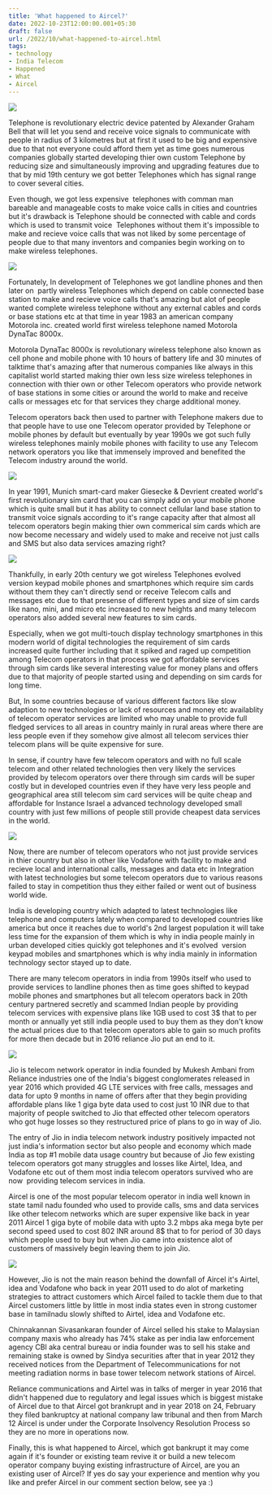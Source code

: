 ```yaml
---
title: 'What happened to Aircel?'
date: 2022-10-23T12:00:00.001+05:30
draft: false
url: /2022/10/what-happened-to-aircel.html
tags: 
- technology
- India Telecom
- Happened
- What
- Aircel
---
```


 [![](https://lh3.googleusercontent.com/-9xdgY9Lof48/Y1Yw4GG94EI/AAAAAAAAOY8/C_gFMLwN7z03N49Gm38bw3fXwJ2PGj8TgCNcBGAsYHQ/s1600/1666592988860331-0.png)](https://lh3.googleusercontent.com/-9xdgY9Lof48/Y1Yw4GG94EI/AAAAAAAAOY8/C_gFMLwN7z03N49Gm38bw3fXwJ2PGj8TgCNcBGAsYHQ/s1600/1666592988860331-0.png) 

  

Telephone is revolutionary electric device patented by Alexander Graham Bell that will let you send and receive voice signals to communicate with people in radius of 3 kilometres but at first it used to be big and expensive due to that not everyone could afford them yet as time goes numerous companies globally started developing thier own custom Telephone by reducing size and simultaneously improving and upgrading features due to that by mid 19th century we got better Telephones which has signal range to cover several cities.

  

Even though, we got less expensive  telephones with comman man bareable and manageable costs to make voice calls in cities and countries but it's drawback is Telephone should be connected with cable and cords which is used to transmit voice  Telephones without them it's impossible to make and recieve voice calls that was not liked by some percentage of people due to that many inventors and companies begin working on to make wireless telephones.

  

 [![](https://lh3.googleusercontent.com/-mDqLPw9NjyE/Y196hPo33WI/AAAAAAAAOh0/nMwEPAJzx1UgqBQJlHPXGXAr_MMWIkd3gCNcBGAsYHQ/s1600/1667201666276874-0.png)](https://lh3.googleusercontent.com/-mDqLPw9NjyE/Y196hPo33WI/AAAAAAAAOh0/nMwEPAJzx1UgqBQJlHPXGXAr_MMWIkd3gCNcBGAsYHQ/s1600/1667201666276874-0.png) 

  

Fortunately, In development of Telephones we got landline phones and then later on  partly wireless Telephones which depend on cable connected base station to make and recieve voice calls that's amazing but alot of people wanted complete wireless telephone without any external cables and cords or base stations etc at that time in year 1983 an american company Motorola inc. created world first wireless telephone named Motorola DynaTac 8000x.

  

Motorola DynaTac 8000x is revolutionary wireless telephone also known as cell phone and mobile phone with 10 hours of battery life and 30 minutes of talktime that's amazing after that numerous companies like always in this capitalist world started making thier own less size wireless telephones in connection with thier own or other Telecom operators who provide network of base stations in some cities or around the world to make and receive calls or messages etc for that services they charge additional money.

  

Telecom operators back then used to partner with Telephone makers due to that people have to use one Telecom operator provided by Telephone or mobile phones by default but eventually by year 1990s we got such fully wireless telephones mainly mobile phones with facility to use any Telecom network operators you like that immensely improved and benefited the  Telecom industry around the world.

  

 [![](https://lh3.googleusercontent.com/--VYVsoQWPqI/Y196gdqx3OI/AAAAAAAAOhw/iG9ip8-qFUEzDTzWeV2o_o_T13rOFKpQwCNcBGAsYHQ/s1600/1667201662815574-1.png)](https://lh3.googleusercontent.com/--VYVsoQWPqI/Y196gdqx3OI/AAAAAAAAOhw/iG9ip8-qFUEzDTzWeV2o_o_T13rOFKpQwCNcBGAsYHQ/s1600/1667201662815574-1.png) 

  

In year 1991, Munich smart-card maker Giesecke & Devrient created world's first revolutionary sim card that you can simply add on your mobile phone which is quite small but it has ability to connect cellular land base station to transmit voice signals according to it's range capacity after that almost all telecom operators begin making thier own commerical sim cards which are now become necessary and widely used to make and receive not just calls and SMS but also data services amazing right?

  

 [![](https://lh3.googleusercontent.com/-NZD8pxFC5LM/Y196ftFk7WI/AAAAAAAAOhs/RHuHp5cjY9AJ7Kstfn-7zhLFpkA38SDDQCNcBGAsYHQ/s1600/1667201659689506-2.png)](https://lh3.googleusercontent.com/-NZD8pxFC5LM/Y196ftFk7WI/AAAAAAAAOhs/RHuHp5cjY9AJ7Kstfn-7zhLFpkA38SDDQCNcBGAsYHQ/s1600/1667201659689506-2.png) 

  

  

Thankfully, in early 20th century we got wireless Telephones evolved version keypad mobile phones and smartphones which require sim cards without them they can't directly send or receive Telecom calls and messages etc due to that presense of different types and size of sim cards like nano, mini, and micro etc increased to new heights and many telecom operators also added several new features to sim cards.

  

Especially, when we got multi-touch display technology smartphones in this modern world of digital technologies the requirement of sim cards increased quite further including that it spiked and raged up competition among Telecom operators in that process we got affordable services through sim cards like several interesting value for money plans and offers due to that majority of people started using and depending on sim cards for long time.

  

But, In some countries because of various different factors like slow adaption to new technologies or lack of resources and money etc availablity of telecom operator services are limited who may unable to provide full fledged services to all areas in country mainly in rural areas where there are less people even if they somehow give almost all telecom services thier telecom plans will be quite expensive for sure.

  

In sense, if country have few telecom operators and with no full scale telecom and other related technologies then very likely the services provided by telecom operators over there through sim cards will be super costly but in developed countries even if they have very less people and geographical area still telecom sim card services will be quite cheap and affordable for Instance Israel a advanced technology developed small country with just few millions of people still provide cheapest data services in the world.

  

 [![](https://lh3.googleusercontent.com/-PYtiAMw1GHA/Y196e-XaCPI/AAAAAAAAOho/k6dX-8GbwoskhoqOcTWo3vNjv8eKAdOkQCNcBGAsYHQ/s1600/1667201656661300-3.png)](https://lh3.googleusercontent.com/-PYtiAMw1GHA/Y196e-XaCPI/AAAAAAAAOho/k6dX-8GbwoskhoqOcTWo3vNjv8eKAdOkQCNcBGAsYHQ/s1600/1667201656661300-3.png) 

  

  

Now, there are number of telecom operators who not just provide services in thier country but also in other like Vodafone with facility to make and recieve local and international calls, messages and data etc in Integration with latest technologies but some telecom operators due to various reasons failed to stay in competition thus they either failed or went out of business world wide.

  

India is developing country which adapted to latest technologies like telephone and computers lately when compared to developed countries like america but once it reaches due to world's 2nd largest population it will take less time for the expansion of them which is why in india people mainly in urban developed cities quickly got telephones and it's evolved  version keypad mobiles and smartphones which is why india mainly in information technology sector stayed up to date.

  

There are many telecom operators in india from 1990s itself who used to provide services to landline phones then as time goes shifted to keypad mobile phones and smartphones but all telecom operators back in 20th century partnered secretly and scammed Indian people by providing telecom services with expensive plans like 1GB used to cost 3$ that to per month or annually yet still india people used to buy them as they don't know the actual prices due to that telecom operators able to gain so much profits for more then decade but in 2016 reliance Jio put an end to it.

  

 [![](https://lh3.googleusercontent.com/-OsaT9L8QIb8/Y196eBgnZnI/AAAAAAAAOhk/oN6jJy0XbzIK1Oiw7KrlnE4wfXqv1ZoWgCNcBGAsYHQ/s1600/1667201653873697-4.png)](https://lh3.googleusercontent.com/-OsaT9L8QIb8/Y196eBgnZnI/AAAAAAAAOhk/oN6jJy0XbzIK1Oiw7KrlnE4wfXqv1ZoWgCNcBGAsYHQ/s1600/1667201653873697-4.png) 

  

  

Jio is telecom network operator in india founded by Mukesh Ambani from Reliance industries one of the India's biggest conglomerates released in year 2016 which provided 4G LTE services with free calls, messages and data for upto 9 months in name of offers after that they begin providing affordable plans like 1 giga byte data used to cost just 10 INR due to that majority of people switched to Jio that effected other telecom operators who got huge losses so they restructured price of plans to go in way of Jio.

  

The entry of Jio in india telecom network industry positively impacted not just india's information sector but also people and economy which made India as top #1 mobile data usage country but because of Jio few existing telecom operators got many struggles and losses like Airtel, Idea, and Vodafone etc out of them most india telecom operators survived who are now  providing telecom services in india.

  

Aircel is one of the most popular telecom operator in india well known in state tamil nadu founded who used to provide calls, sms and data services like other telecom networks which are super expensive like back in year 2011 Aircel 1 giga byte of mobile data with upto 3.2 mbps aka mega byte per second speed used to cost 802 INR around 8$ that to for period of 30 days which people used to buy but when Jio came into existence alot of customers of massively begin leaving them to join Jio. 

  

 [![](https://lh3.googleusercontent.com/--kacdgyNwtk/Y196dZYiPaI/AAAAAAAAOhg/Ny1xM43DxHw2doQzHaYaVy07ZjV86_xxQCNcBGAsYHQ/s1600/1667201649200367-5.png)](https://lh3.googleusercontent.com/--kacdgyNwtk/Y196dZYiPaI/AAAAAAAAOhg/Ny1xM43DxHw2doQzHaYaVy07ZjV86_xxQCNcBGAsYHQ/s1600/1667201649200367-5.png) 

  

  

However, Jio is not the main reason behind the downfall of Aircel it's Airtel, idea and Vodafone who back in year 2011 used to do alot of marketing strategies to attract customers which Aircel failed to tackle them due to that Aircel customers little by little in most india states even in strong customer base in tamilnadu slowly shifted to Airtel, idea and Vodafone etc.

  

Chinnakannan Sivasankaran founder of Aircel selled his stake to Malaysian company maxis who already has 74% stake as per india law enforcement agency CBI aka central bureau or india founder was to sell his stake and remaining stake is owned by Sindya securities after that in year 2012 they received notices from the Department of Telecommunications for not meeting radiation norms in base tower telecom network stations of Aircel.  

  

Reliance communications and Airtel was in talks of merger in year 2016 that didn't happened due to regulatory and legal issues which is biggest mistake of Aircel due to that Aircel got brankrupt and in year 2018 on 24, February they filed bankruptcy at national company law tribunal and then from March 12 Aircel is under under the Corporate Insolvency Resolution Process so they are no more in operations now.

  

Finally, this is what happened to Aircel, which got bankrupt it may come again if it's founder or existing team revive it or build a new telecom operator company buying existing infrastructure of Aircel, are you an existing user of Aircel? If yes do say your experience and mention why you like and prefer Aircel in our comment section below, see ya :)